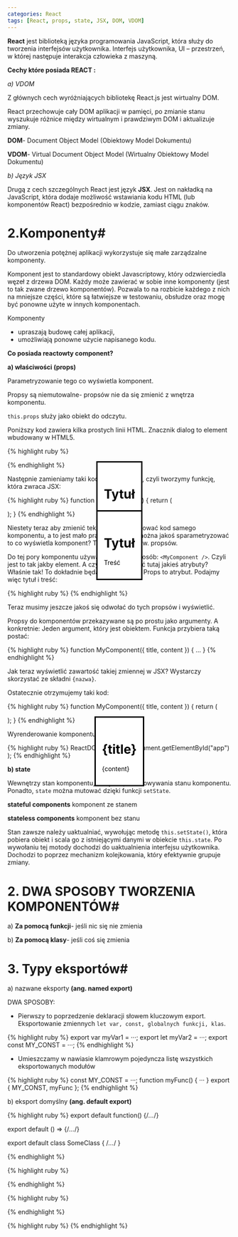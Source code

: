 ```yaml
---
categories: React
tags: [React, props, state, JSX, DOM, VDOM]
---
```

**React** jest biblioteką języka programowania JavaScript, która służy do tworzenia interfejsów użytkownika. 
Interfejs użytkownika, UI – przestrzeń, w której następuje interakcja człowieka z maszyną.


**Cechy które posiada REACT :**


_a)	VDOM_

Z głównych cech wyróżniających bibliotekę React.js jest wirtualny DOM. 


React przechowuje cały DOM aplikacji w pamięci, po zmianie stanu wyszukuje różnice między wirtualnym i prawdziwym DOM i aktualizuje zmiany.

**DOM**- Document Object Model (Obiektowy Model Dokumentu)


**VDOM**- Virtual Document Object Model (Wirtualny Obiektowy Model Dokumentu)



_b)	Język JSX_

Drugą z cech szczególnych React jest język **JSX**. 
Jest on nakładką na JavaScript, która dodaje możliwość wstawiania kodu HTML (lub komponentów React) bezpośrednio w kodzie, zamiast ciągu znaków.

# 2.Komponenty#

Do utworzenia potężnej aplikacji wykorzystuje się małe zarządzalne komponenty.

Komponent jest to standardowy obiekt Javascriptowy, który odzwierciedla węzeł z drzewa DOM. 
Każdy może zawierać w sobie inne komponenty (jest to tak zwane drzewo komponentów). 
Pozwala to na rozbicie każdego z nich na mniejsze części, 
które są łatwiejsze w testowaniu, obsłudze oraz mogę być ponowne użyte w innych komponentach.


Komponenty
+ upraszają budowę całej aplikacji,
+ umożliwiają ponowne użycie napisanego kodu.


**Co posiada reactowty component?** 


**a)  właściwości (props)**


Parametryzowanie tego co wyświetla komponent. 

Propsy są niemutowalne- propsów nie da się zmienić z wnętrza komponentu. 

`this.props` służy jako obiekt do odczytu.



Poniższy kod zawiera kilka prostych linii HTML. Znacznik dialog to element wbudowany w HTML5.

{% highlight ruby %}
<div>
  <dialog open>
    <h1>Tytuł</h1>
    <p>Treść</p>
  </dialog>
</div>

{% endhighlight %}

Następnie zamieniamy taki kod na komponent, czyli tworzymy funkcję, która zwraca JSX:

{% highlight ruby %}
function MyComponent() {
  return (
    <div>
      <dialog open>
        <h1>Tytuł</h1>
        <p>Treść</p>
      </dialog>
    </div>
  );
}
{% endhighlight %}


Niestety teraz aby zmienić tekst, musimy edytować kod samego komponentu, a to jest mało praktyczne. Czy można jakoś sparametryzować to co wyświetla komponent? Tak! Używając tzw. propsów.

Do tej pory komponentu używaliśmy w taki sposób: ```<MyComponent />```. Czyli jest to tak jakby element. A czy możemy dodać tutaj jakieś atrybuty? Właśnie tak! To dokładnie będą nasze propsy. Props to atrybut. 
Podajmy więc tytuł i treść: 

{% highlight ruby %}
<MyComponent title="Tytuł" content="Treść" />
{% endhighlight %}

Teraz musimy jeszcze jakoś się odwołać do tych propsów i wyświetlić.

Propsy do komponentów przekazywane są po prostu jako argumenty. A konkretnie: Jeden argument, który jest obiektem. 
Funkcja przybiera taką postać:

{% highlight ruby %}
function MyComponent({ title, content }) { … }
{% endhighlight %}


Jak teraz wyświetlić zawartość takiej zmiennej w JSX? 
Wystarczy skorzystać ze składni ```{nazwa}```.

Ostatecznie otrzymujemy taki kod:

{% highlight ruby %}
function MyComponent({ title, content }) {
  return (
    <div>
      <dialog open>
        <h1>{title}</h1>
        <p>{content}</p>
      </dialog>
    </div>
  );
}
{% endhighlight %}

Wyrenderowanie komponentu:

{% highlight ruby %}
ReactDOM.render(
  <MyComponent
    title="Propsy"
    content="Treść Propsów"
  />,
  document.getElementById("app")
);
{% endhighlight %}



**b)  state**


Wewnętrzy stan komponentu, służy do przechowywania stanu komponentu. 
Ponadto, ```state``` można mutować dzięki funkcji ```setState```.

**stateful components** komponent ze stanem


**stateless components** komponent bez stanu


Stan zawsze należy uaktualniać, wywołując metodę ```this.setState()```, która pobiera obiekt i scala go z istniejącymi danymi w obiekcie ```this.state```.
Po wywołaniu tej motody dochodzi do uaktualnienia interfejsu użytkownika.
Dochodzi to poprzez mechanizm kolejkowania, który efektywnie grupuje zmiany.


# 2. DWA SPOSOBY TWORZENIA KOMPONENTÓW#


a)	**Za pomocą funkcji**- jeśli nic się nie zmienia

b)	**Za pomocą klasy**- jeśli coś się zmienia


# 3. Typy eksportów#

a) nazwane eksporty **(ang. named export)**


DWA SPOSOBY:
+ Pierwszy to poprzedzenie deklaracji słowem kluczowym export. Eksportowanie zmiennych ```let var, const, globalnych funkcji, klas```.

{% highlight ruby %}
export var myVar1 = ···;
export let myVar2 = ···;
export const MY_CONST = ···;
{% endhighlight %}

+ Umieszczamy w nawiasie klamrowym pojedyncza listę wszystkich eksportowanych modułów

{% highlight ruby %}
const MY_CONST = ···;
function myFunc() {
    ···
} 
export { MY_CONST, myFunc };
{% endhighlight %}


b) eksport domyślny **(ang. default export)**

{% highlight ruby %}
export default function() {/*...*/}


export default () => {/*...*/}


export default class SomeClass {
/*...*/
}


{% endhighlight %}



{% highlight ruby %}

{% endhighlight %}



{% highlight ruby %}

{% endhighlight %}





{% highlight ruby %}
{% endhighlight %}

